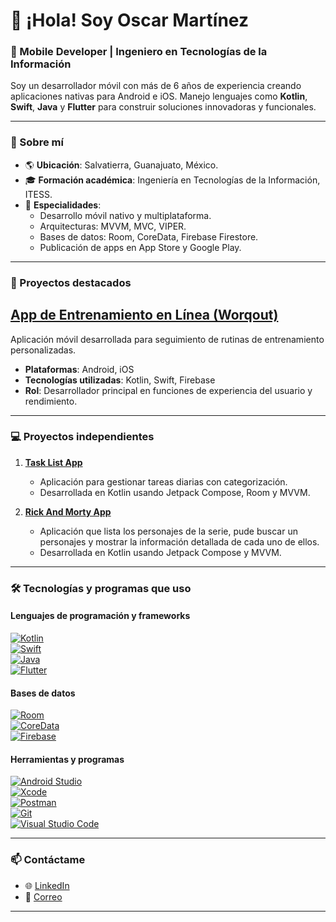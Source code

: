 # 👋 ¡Hola! Soy Oscar Martínez  

### 🚀 Mobile Developer | Ingeniero en Tecnologías de la Información  
Soy un desarrollador móvil con más de 6 años de experiencia creando aplicaciones nativas para Android e iOS. Manejo lenguajes como **Kotlin**, **Swift**, **Java** y **Flutter** para construir soluciones innovadoras y funcionales.  

---

### 📌 Sobre mí  
- 🌎 **Ubicación**: Salvatierra, Guanajuato, México.  
- 🎓 **Formación académica**: Ingeniería en Tecnologías de la Información, ITESS.  
- 🌟 **Especialidades**:  
  - Desarrollo móvil nativo y multiplataforma.  
  - Arquitecturas: MVVM, MVC, VIPER.  
  - Bases de datos: Room, CoreData, Firebase Firestore.  
  - Publicación de apps en App Store y Google Play.  

---

### 💼 Proyectos destacados  

## [App de Entrenamiento en Línea (Worqout)](https://play.google.com/store/apps/details?id=com.worqout&hl=es)  
Aplicación móvil desarrollada para seguimiento de rutinas de entrenamiento personalizadas.  

- **Plataformas**: Android, iOS  
- **Tecnologías utilizadas**: Kotlin, Swift, Firebase  
- **Rol**: Desarrollador principal en funciones de experiencia del usuario y rendimiento.

---

### 💻 Proyectos independientes  

1. **[Task List App](https://github.com/DMNOscar/MyTaskList)**  
   - Aplicación para gestionar tareas diarias con categorización.  
   - Desarrollada en Kotlin usando Jetpack Compose, Room y MVVM.

2. **[Rick And Morty App](https://github.com/DMNOscar/RickAndMortyApp)**  
   - Aplicación que lista los personajes de la serie, pude buscar un personajes y mostrar la información detallada de cada uno de ellos.  
   - Desarrollada en Kotlin usando Jetpack Compose y MVVM.

---

### 🛠️ Tecnologías y programas que uso  

#### **Lenguajes de programación y frameworks**  
[![Kotlin](https://img.shields.io/badge/Kotlin-%230095D5.svg?style=for-the-badge&logo=kotlin&logoColor=white)](https://kotlinlang.org)  
[![Swift](https://img.shields.io/badge/Swift-%23FA7343.svg?style=for-the-badge&logo=swift&logoColor=white)](https://developer.apple.com/swift/)  
[![Java](https://img.shields.io/badge/Java-%23ED8B00.svg?style=for-the-badge&logo=java&logoColor=white)](https://www.java.com/)  
[![Flutter](https://img.shields.io/badge/Flutter-%2302569B.svg?style=for-the-badge&logo=flutter&logoColor=white)](https://flutter.dev)  

#### **Bases de datos**  
[![Room](https://img.shields.io/badge/Room-%230095D5.svg?style=for-the-badge&logo=android&logoColor=white)](https://developer.android.com/training/data-storage/room)  
[![CoreData](https://img.shields.io/badge/CoreData-%23F16C20.svg?style=for-the-badge&logo=apple&logoColor=white)](https://developer.apple.com/documentation/coredata/)  
[![Firebase](https://img.shields.io/badge/Firebase-%23039BE5.svg?style=for-the-badge&logo=firebase&logoColor=white)](https://firebase.google.com/)  

#### **Herramientas y programas**  
[![Android Studio](https://img.shields.io/badge/Android%20Studio-%233DDC84.svg?style=for-the-badge&logo=android-studio&logoColor=white)](https://developer.android.com/studio)  
[![Xcode](https://img.shields.io/badge/Xcode-%231575F9.svg?style=for-the-badge&logo=xcode&logoColor=white)](https://developer.apple.com/xcode/)  
[![Postman](https://img.shields.io/badge/Postman-%23FF6C37.svg?style=for-the-badge&logo=postman&logoColor=white)](https://www.postman.com/)  
[![Git](https://img.shields.io/badge/Git-%23F05032.svg?style=for-the-badge&logo=git&logoColor=white)](https://git-scm.com/)  
[![Visual Studio Code](https://img.shields.io/badge/VS%20Code-%23007ACC.svg?style=for-the-badge&logo=visual-studio-code&logoColor=white)](https://code.visualstudio.com/)  

---

### 📫 Contáctame  
- 🌐 [LinkedIn](https://www.linkedin.com/in/oscardanielmn)  
- 📧 [Correo](mailto:oscardanielmn@gmail.com)  

---
